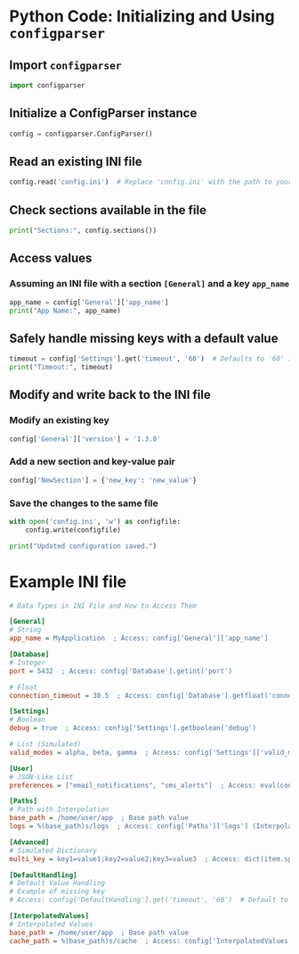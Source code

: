 # Python Code: Initializing and Using `configparser`

## Import `configparser`
```py
import configparser
```

## Initialize a ConfigParser instance
```py
config = configparser.ConfigParser()
```

## Read an existing INI file
```py
config.read('config.ini')  # Replace 'config.ini' with the path to your INI file
```

## Check sections available in the file
```py
print("Sections:", config.sections())
```

## Access values
### Assuming an INI file with a section `[General]` and a key `app_name`
```py
app_name = config['General']['app_name']
print("App Name:", app_name)
```

## Safely handle missing keys with a default value
```py
timeout = config['Settings'].get('timeout', '60')  # Defaults to '60' if 'timeout' is not found
print("Timeout:", timeout)
```

## Modify and write back to the INI file
### Modify an existing key
```py
config['General']['version'] = '1.3.0'
```

### Add a new section and key-value pair
```py
config['NewSection'] = {'new_key': 'new_value'}
```

### Save the changes to the same file
```py
with open('config.ini', 'w') as configfile:
    config.write(configfile)

print("Updated configuration saved.")
```
# Example INI file
```ini
# Data Types in INI File and How to Access Them

[General]
# String
app_name = MyApplication  ; Access: config['General']['app_name']

[Database]
# Integer
port = 5432  ; Access: config['Database'].getint('port')

# Float
connection_timeout = 30.5  ; Access: config['Database'].getfloat('connection_timeout')

[Settings]
# Boolean
debug = true  ; Access: config['Settings'].getboolean('debug')

# List (Simulated)
valid_modes = alpha, beta, gamma  ; Access: config['Settings']['valid_modes'].split(', ')

[User]
# JSON-Like List
preferences = ["email_notifications", "sms_alerts"]  ; Access: eval(config['User']['preferences'])

[Paths]
# Path with Interpolation
base_path = /home/user/app  ; Base path value
logs = %(base_path)s/logs  ; Access: config['Paths']['logs'] (Interpolation resolves automatically)

[Advanced]
# Simulated Dictionary
multi_key = key1=value1;key2=value2;key3=value3  ; Access: dict(item.split('=') for item in config['Advanced']['multi_key'].split(';'))

[DefaultHandling]
# Default Value Handling
# Example of missing key
# Access: config['DefaultHandling'].get('timeout', '60')  # Default to 60 if not found

[InterpolatedValues]
# Interpolated Values
base_path = /home/user/app  ; Base path value
cache_path = %(base_path)s/cache  ; Access: config['InterpolatedValues']['cache_path'] (Resolved automatically)

```
